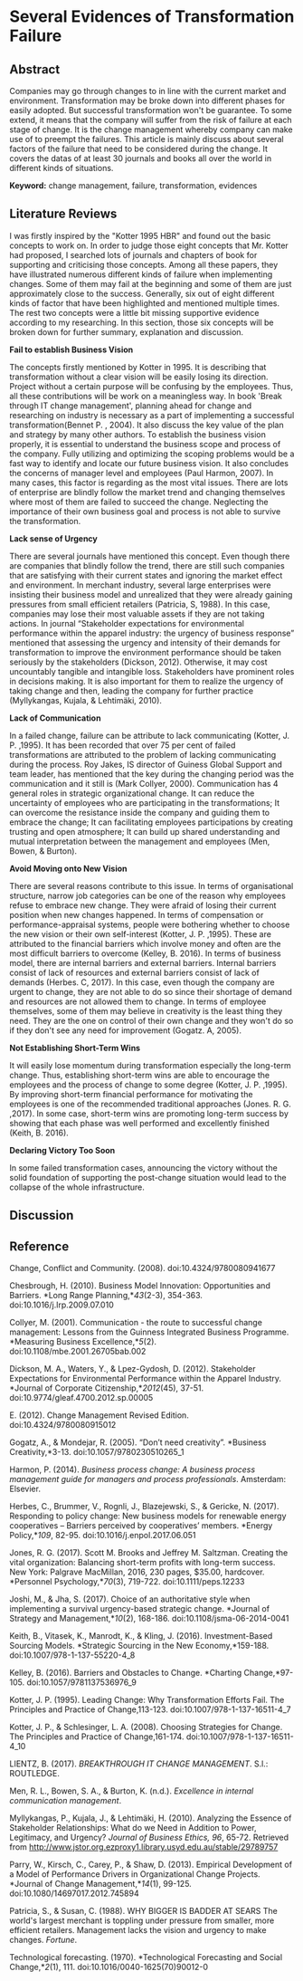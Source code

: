 # Several Evidences of Transformation Failure

## Abstract

Companies may go through changes to in line with the current market and environment. Transformation may be broke down into different phases for easily adopted. But successful transformation won't be guarantee. To some extend, it means that the company will suffer from the risk of failure at each stage of change. It is the change management whereby company can make use of to preempt the failures. This article is mainly discuss about several factors of the failure that need to be considered during the change. It covers the datas of at least 30 journals and books all over the world in different kinds of situations. 

**Keyword:** change management, failure, transformation, evidences

## Literature Reviews

I was firstly inspired by the "Kotter 1995 HBR" and found out the basic concepts to work on. In order to judge those eight concepts that Mr. Kotter had proposed, I searched lots of journals and chapters of book for supporting and criticising those concepts. Among all these papers, they have illustrated numerous different kinds of failure when implementing changes. Some of them may fail at the beginning and some of them are just approximately close to the success. Generally, six out of eight different kinds of factor that have been highlighted and mentioned multiple times. The rest two concepts were a little bit missing supportive evidence according to my researching.  In this section, those six concepts will be broken down for further summary, explanation and discussion. 

**Fail to establish Business Vision**

The concepts firstly mentioned by Kotter in 1995. It is describing that transformation without a clear vision will be easily losing its direction. Project without a certain purpose will be confusing by the employees. Thus, all these contributions will be work on a meaningless way. In book 'Break through IT change management', planning ahead for change and researching on industry is necessary as a part of implementing a successful transformation(Bennet P. , 2004). It also discuss the key value of the plan and strategy by many other authors. To establish the business vision properly, it is essential to understand the business scope and process of the company. Fully utilizing and optimizing the scoping problems would be a fast way to identify and locate our future business vision. It also concludes the concerns of manager level and employees (Paul Harmon, 2007). In many cases, this factor is regarding as the most vital issues. There are lots of enterprise are blindly follow the market trend and changing themselves where most of them are failed to succeed the change. Neglecting the importance of their own business goal and process is not able to survive the transformation. 

**Lack sense of Urgency** 

There are several journals have mentioned this concept. Even though there are companies that blindly follow the trend, there are still such companies that are satisfying with their current states and ignoring the market effect and environment. In merchant industry, several large enterprises were insisting their business model and unrealized that they were already gaining pressures from small efficient retailers (Patricia, S, 1988). In this case, companies may lose their most valuable assets if they are not taking actions. In journal “Stakeholder expectations for environmental performance within the apparel industry: the urgency of business response” mentioned that assessing the urgency and intensity of their demands for transformation to improve the environment performance should be taken seriously by the stakeholders (Dickson, 2012). Otherwise, it may cost uncountably tangible and intangible loss. Stakeholders have prominent roles in decisions making. It is also important for them to realize the urgency of taking change and then, leading the company for further practice (Myllykangas, Kujala, & Lehtimäki, 2010). 

**Lack of Communication**

In a failed change, failure can be attribute to lack communicating (Kotter, J. P. ,1995). It has been recorded that over 75 per cent of failed transformations are attributed to the problem of lacking communicating during the process. Roy Jakes, IS director of Guiness Global Support and team leader, has mentioned that the key during the changing period was the communication and it still is (Mark Collyer, 2000). Communication has 4 general roles in strategic organizational change. It can reduce the uncertainty of employees who are participating in the transformations; It can overcome the resistance inside the company and guiding them to embrace the change; It can facilitating employees participations by creating trusting and open atmosphere; It can build up shared understanding and mutual interpretation between the management and employees (Men, Bowen, & Burton).  

**Avoid Moving onto New Vision**

There are several reasons contribute to this issue. In terms of organisational structure, narrow job categories can be one of the reason why employees refuse to embrace new change. They were afraid of losing their current position when new changes happened. In terms of compensation or performance-appraisal systems, people were bothering whether to choose the new vision or their own self-interest (Kotter, J. P. ,1995). These are attributed to the financial barriers which involve money and often are the most difficult barriers to overcome (Kelley, B. 2016).  In terms of business model, there are internal barriers and external barriers. Internal barriers consist of lack of resources and external barriers consist of lack of demands (Herbes. C, 2017). In this case, even though the company are urgent to change, they are not able to do so since their shortage of demand and resources are not allowed them to change.  In terms of employee themselves, some of them may believe in creativity is the least thing they need. They are the one on control of their own change and they won't do so if they don't see any need for improvement (Gogatz. A, 2005). 

**Not Establishing Short-Term Wins**

It will easily lose momentum during transformation especially the long-term change. Thus, establishing short-term wins are able to encourage the employees and the process of change to some degree (Kotter, J. P. ,1995). By improving short-term financial performance for motivating the employees is one of the recommended traditional approaches (Jones. R. G. ,2017). In some case, short-term wins are promoting long-term success by showing that each phase was well performed and excellently finished (Keith, B. 2016). 

**Declaring Victory Too Soon**

In some failed transformation cases, announcing the victory without the solid foundation of supporting the post-change situation would lead to the collapse of the whole infrastructure.    

## Discussion

## Reference

Change, Conflict and Community. (2008). doi:10.4324/9780080941677

Chesbrough, H. (2010). Business Model Innovation: Opportunities and Barriers. *Long Range Planning,**43*(2-3), 354-363. doi:10.1016/j.lrp.2009.07.010

Collyer, M. (2001). Communication - the route to successful change management: Lessons from the Guinness Integrated Business Programme. *Measuring Business Excellence,**5*(2). doi:10.1108/mbe.2001.26705bab.002

Dickson, M. A., Waters, Y., & Lpez-Gydosh, D. (2012). Stakeholder Expectations for Environmental Performance within the Apparel Industry. *Journal of Corporate Citizenship,**2012*(45), 37-51. doi:10.9774/gleaf.4700.2012.sp.00005

E. (2012). Change Management Revised Edition. doi:10.4324/9780080915012

Gogatz, A., & Mondejar, R. (2005). “Don’t need creativity”. *Business Creativity,*3-13. doi:10.1057/9780230510265_1

Harmon, P. (2014). *Business process change: A business process management guide for managers and process professionals*. Amsterdam: Elsevier.

Herbes, C., Brummer, V., Rognli, J., Blazejewski, S., & Gericke, N. (2017). Responding to policy change: New business models for renewable energy cooperatives – Barriers perceived by cooperatives’ members. *Energy Policy,**109*, 82-95. doi:10.1016/j.enpol.2017.06.051

Jones, R. G. (2017). Scott M. Brooks and Jeffrey M. Saltzman. Creating the vital organization: Balancing short-term profits with long-term success. New York: Palgrave MacMillan, 2016, 230 pages, $35.00, hardcover. *Personnel Psychology,**70*(3), 719-722. doi:10.1111/peps.12233

Joshi, M., & Jha, S. (2017). Choice of an authoritative style when implementing a survival urgency-based strategic change. *Journal of Strategy and Management,**10*(2), 168-186. doi:10.1108/jsma-06-2014-0041

Keith, B., Vitasek, K., Manrodt, K., & Kling, J. (2016). Investment-Based Sourcing Models. *Strategic Sourcing in the New Economy,*159-188. doi:10.1007/978-1-137-55220-4_8

Kelley, B. (2016). Barriers and Obstacles to Change. *Charting Change,*97-105. doi:10.1057/9781137536976_9

Kotter, J. P. (1995). Leading Change: Why Transformation Efforts Fail. The Principles and Practice
of Change,113-123. doi:10.1007/978-1-137-16511-4_7

Kotter, J. P., & Schlesinger, L. A. (2008). Choosing Strategies for Change. The Principles and
Practice of Change,161-174. doi:10.1007/978-1-137-16511-4_10

LIENTZ, B. (2017). *BREAKTHROUGH IT CHANGE MANAGEMENT*. S.l.: ROUTLEDGE.

Men, R. L., Bowen, S. A., & Burton, K. (n.d.). *Excellence in internal communication management*.

Myllykangas, P., Kujala, J., & Lehtimäki, H. (2010). Analyzing the Essence of Stakeholder Relationships: What do we Need in Addition to Power, Legitimacy, and Urgency? *Journal of Business Ethics,* *96*, 65-72. Retrieved from http://www.jstor.org.ezproxy1.library.usyd.edu.au/stable/29789757

Parry, W., Kirsch, C., Carey, P., & Shaw, D. (2013). Empirical Development of a Model of Performance Drivers in Organizational Change Projects. *Journal of Change Management,**14*(1), 99-125. doi:10.1080/14697017.2012.745894

Patricia, S., & Susan, C. (1988). WHY BIGGER IS BADDER AT SEARS The world's largest merchant is toppling under pressure from smaller, more efficient retailers. Management lacks the vision and urgency to make changes. *Fortune*.

Technological forecasting. (1970). *Technological Forecasting and Social Change,**2*(1), 111. doi:10.1016/0040-1625(70)90012-0
